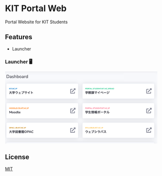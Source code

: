 # KIT Portal Web
Portal Website for KIT Students

## Features
- Launcher

### Launcher :desktop_computer:
![Launcher](./src/img/LauncherOverview.png)

## License
[MIT](LICENSE.txt)